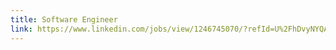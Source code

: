 ```yaml
---
title: Software Engineer
link: https://www.linkedin.com/jobs/view/1246745070/?refId=U%2FhDvyNYQAKvJnW21lc1Wg%3D%3D
---
```


